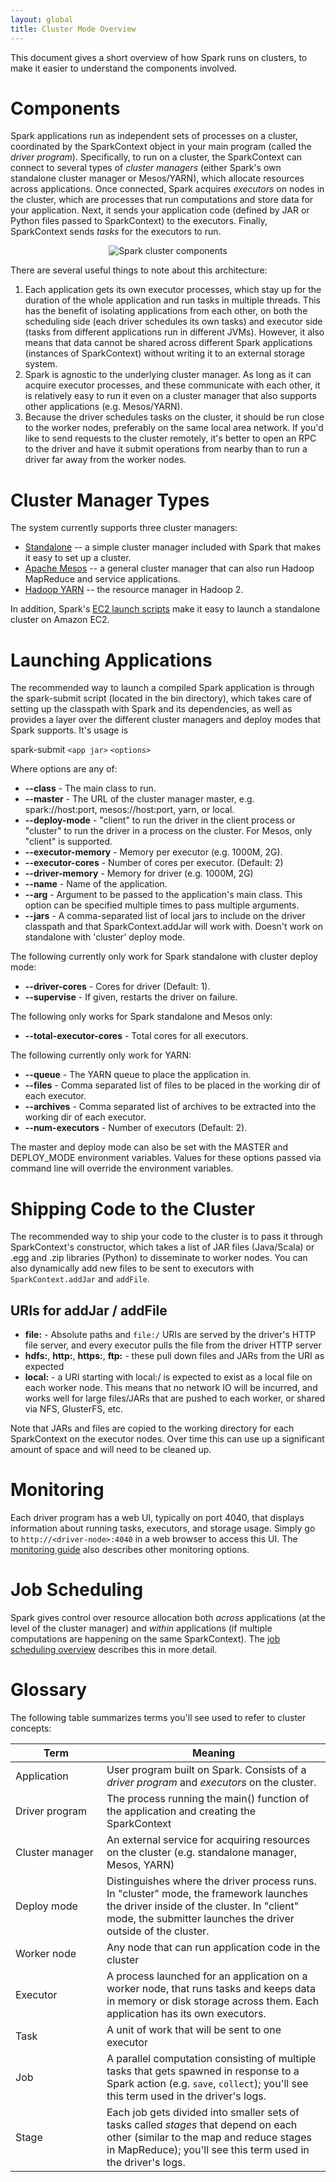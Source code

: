 ```yaml
---
layout: global
title: Cluster Mode Overview
---
```


This document gives a short overview of how Spark runs on clusters, to make it easier to understand
the components involved.

# Components

Spark applications run as independent sets of processes on a cluster, coordinated by the SparkContext
object in your main program (called the _driver program_).
Specifically, to run on a cluster, the SparkContext can connect to several types of _cluster managers_
(either Spark's own standalone cluster manager or Mesos/YARN), which allocate resources across
applications. Once connected, Spark acquires *executors* on nodes in the cluster, which are
processes that run computations and store data for your application.
Next, it sends your application code (defined by JAR or Python files passed to SparkContext) to
the executors. Finally, SparkContext sends *tasks* for the executors to run.

<p style="text-align: center;">
  <img src="img/cluster-overview.png" title="Spark cluster components" alt="Spark cluster components" />
</p>

There are several useful things to note about this architecture:

1. Each application gets its own executor processes, which stay up for the duration of the whole
   application and run tasks in multiple threads. This has the benefit of isolating applications
   from each other, on both the scheduling side (each driver schedules its own tasks) and executor
   side (tasks from different applications run in different JVMs). However, it also means that
   data cannot be shared across different Spark applications (instances of SparkContext) without
   writing it to an external storage system.
2. Spark is agnostic to the underlying cluster manager. As long as it can acquire executor
   processes, and these communicate with each other, it is relatively easy to run it even on a
   cluster manager that also supports other applications (e.g. Mesos/YARN).
3. Because the driver schedules tasks on the cluster, it should be run close to the worker
   nodes, preferably on the same local area network. If you'd like to send requests to the
   cluster remotely, it's better to open an RPC to the driver and have it submit operations
   from nearby than to run a driver far away from the worker nodes.

# Cluster Manager Types

The system currently supports three cluster managers:

* [Standalone](spark-standalone.html) -- a simple cluster manager included with Spark that makes it
  easy to set up a cluster.
* [Apache Mesos](running-on-mesos.html) -- a general cluster manager that can also run Hadoop MapReduce
  and service applications.
* [Hadoop YARN](running-on-yarn.html) -- the resource manager in Hadoop 2.

In addition, Spark's [EC2 launch scripts](ec2-scripts.html) make it easy to launch a standalone
cluster on Amazon EC2.

# Launching Applications

The recommended way to launch a compiled Spark application is through the spark-submit script (located in the
bin directory), which takes care of setting up the classpath with Spark and its dependencies, as well as
provides a layer over the different cluster managers and deploy modes that Spark supports.  It's usage is

  spark-submit `<app jar>` `<options>`

Where options are any of:

- **\--class** - The main class to run.
- **\--master** - The URL of the cluster manager master, e.g. spark://host:port, mesos://host:port, yarn,
  or local.
- **\--deploy-mode** - "client" to run the driver in the client process or "cluster" to run the driver in
  a process on the cluster.  For Mesos, only "client" is supported.
- **\--executor-memory** - Memory per executor (e.g. 1000M, 2G).
- **\--executor-cores** - Number of cores per executor. (Default: 2)
- **\--driver-memory** - Memory for driver (e.g. 1000M, 2G)
- **\--name** - Name of the application.
- **\--arg** - Argument to be passed to the application's main class. This option can be specified
  multiple times to pass multiple arguments.
- **\--jars** - A comma-separated list of local jars to include on the driver classpath and that
  SparkContext.addJar will work with. Doesn't work on standalone with 'cluster' deploy mode.

The following currently only work for Spark standalone with cluster deploy mode:

- **\--driver-cores** - Cores for driver (Default: 1).
- **\--supervise** - If given, restarts the driver on failure.

The following only works for Spark standalone and Mesos only:

- **\--total-executor-cores** - Total cores for all executors.

The following currently only work for YARN:

- **\--queue** - The YARN queue to place the application in.
- **\--files** - Comma separated list of files to be placed in the working dir of each executor.
- **\--archives** - Comma separated list of archives to be extracted into the working dir of each
  executor.
- **\--num-executors** - Number of executors (Default: 2).

The master and deploy mode can also be set with the MASTER and DEPLOY_MODE environment variables.
Values for these options passed via command line will override the environment variables.

# Shipping Code to the Cluster

The recommended way to ship your code to the cluster is to pass it through SparkContext's constructor,
which takes a list of JAR files (Java/Scala) or .egg and .zip libraries (Python) to disseminate to
worker nodes. You can also dynamically add new files to be sent to executors with `SparkContext.addJar`
and `addFile`.

## URIs for addJar / addFile

- **file:** - Absolute paths and `file:/` URIs are served by the driver's HTTP file server, and every executor
  pulls the file from the driver HTTP server
- **hdfs:**, **http:**, **https:**, **ftp:** - these pull down files and JARs from the URI as expected
- **local:** - a URI starting with local:/ is expected to exist as a local file on each worker node.  This
  means that no network IO will be incurred, and works well for large files/JARs that are pushed to each worker,
  or shared via NFS, GlusterFS, etc.

Note that JARs and files are copied to the working directory for each SparkContext on the executor nodes.
Over time this can use up a significant amount of space and will need to be cleaned up.

# Monitoring

Each driver program has a web UI, typically on port 4040, that displays information about running
tasks, executors, and storage usage. Simply go to `http://<driver-node>:4040` in a web browser to
access this UI. The [monitoring guide](monitoring.html) also describes other monitoring options.

# Job Scheduling

Spark gives control over resource allocation both _across_ applications (at the level of the cluster
manager) and _within_ applications (if multiple computations are happening on the same SparkContext).
The [job scheduling overview](job-scheduling.html) describes this in more detail.

# Glossary

The following table summarizes terms you'll see used to refer to cluster concepts:

<table class="table">
  <thead>
    <tr><th style="width: 130px;">Term</th><th>Meaning</th></tr>
  </thead>
  <tbody>
    <tr>
      <td>Application</td>
      <td>User program built on Spark. Consists of a <em>driver program</em> and <em>executors</em> on the cluster.</td>
    </tr>
    <tr>
      <td>Driver program</td>
      <td>The process running the main() function of the application and creating the SparkContext</td>
    </tr>
    <tr>
      <td>Cluster manager</td>
      <td>An external service for acquiring resources on the cluster (e.g. standalone manager, Mesos, YARN)</td>
    </tr>
    <tr>
      <td>Deploy mode</td>
      <td>Distinguishes where the driver process runs. In "cluster" mode, the framework launches
        the driver inside of the cluster. In "client" mode, the submitter launches the driver
        outside of the cluster.</td>
    <tr>
    <tr>
      <td>Worker node</td>
      <td>Any node that can run application code in the cluster</td>
    </tr>
    <tr>
      <td>Executor</td>
      <td>A process launched for an application on a worker node, that runs tasks and keeps data in memory
        or disk storage across them. Each application has its own executors.</td>
    </tr>
    <tr>
      <td>Task</td>
      <td>A unit of work that will be sent to one executor</td>
    </tr>
    <tr>
      <td>Job</td>
      <td>A parallel computation consisting of multiple tasks that gets spawned in response to a Spark action
        (e.g. <code>save</code>, <code>collect</code>); you'll see this term used in the driver's logs.</td>
    </tr>
    <tr>
      <td>Stage</td>
      <td>Each job gets divided into smaller sets of tasks called <em>stages</em> that depend on each other
        (similar to the map and reduce stages in MapReduce); you'll see this term used in the driver's logs.</td>
    </tr>
  </tbody>
</table>
